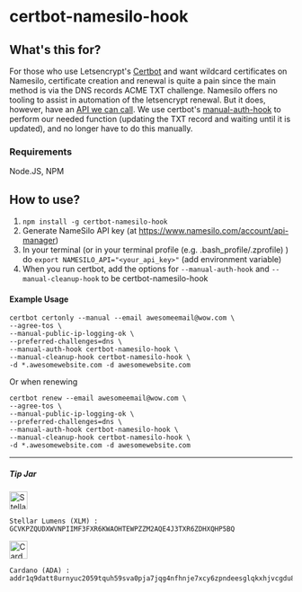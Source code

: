 # certbot-namesilo-hook

## What's this for?
For those who use Letsencrypt's [Certbot](https://certbot.eff.org) and want wildcard certificates on Namesilo, certificate creation and renewal is quite a pain since the main method is via the DNS records ACME TXT challenge. Namesilo offers no tooling to assist in automation of the letsencrypt renewal. But it does, however, have an [API we can call](https://www.namesilo.com/api-reference#dns/dns-add-record). We use certbot's [manual-auth-hook](https://certbot.eff.org/docs/using.html#pre-and-post-validation-hooks) to perform our needed function (updating the TXT record and waiting until it is updated), and no longer have to do this manually.

### Requirements
Node.JS, NPM

## How to use?

1. ````npm install -g certbot-namesilo-hook````
2. Generate NameSilo API key (at https://www.namesilo.com/account/api-manager)
3. In your terminal (or in your terminal profile (e.g. .bash_profile/.zprofile) ) do ````export NAMESILO_API="<your_api_key>"```` (add environment variable)
4. When you run certbot, add the options for ````--manual-auth-hook```` and ````--manual-cleanup-hook```` to be certbot-namesilo-hook

#### Example Usage
````
certbot certonly --manual --email awesomeemail@wow.com \
--agree-tos \
--manual-public-ip-logging-ok \
--preferred-challenges=dns \
--manual-auth-hook certbot-namesilo-hook \
--manual-cleanup-hook certbot-namesilo-hook \
-d *.awesomewebsite.com -d awesomewebsite.com
````
Or when renewing
````
certbot renew --email awesomeemail@wow.com \
--agree-tos \
--manual-public-ip-logging-ok \
--preferred-challenges=dns \
--manual-auth-hook certbot-namesilo-hook \
--manual-cleanup-hook certbot-namesilo-hook \
-d *.awesomewebsite.com -d awesomewebsite.com
````



---
##### Tip Jar

<img src="https://upload.wikimedia.org/wikipedia/commons/5/56/Stellar_Symbol.png" alt="Stellar" height="32"/>

```
Stellar Lumens (XLM) : 
GCVKPZQUDXWVNPIIMF3FXR6KWAOHTEWPZZM2AQE4J3TXR6ZDHXQHP5BQ
```

<img src="https://upload.wikimedia.org/wikipedia/commons/1/19/Coin-ada-big.svg" alt="Cardano" height="32">

```
Cardano (ADA) : 
addr1q9datt8urnyuc2059tquh59sva0pja7jqg4nfhnje7xcy6zpndeesglqkxhjvcgdu820flcecjzunwp6qen4yr92gm6smssug8
```
